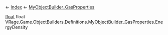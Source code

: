 ← [Index](Api-Index) ← [MyObjectBuilder_GasProperties](VRage.Game.ObjectBuilders.Definitions.MyObjectBuilder_GasProperties)

[float](System.Single) float VRage.Game.ObjectBuilders.Definitions.MyObjectBuilder_GasProperties.EnergyDensity